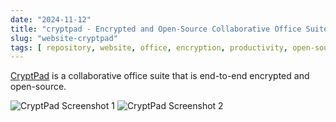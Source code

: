 ```yaml
---
date: "2024-11-12"
title: "cryptpad - Encrypted and Open-Source Collaborative Office Suite"
slug: "website-cryptpad"
tags: [ repository, website, office, encryption, productivity, open-source ]
---
```




[CryptPad][1] is a collaborative office suite that is end-to-end encrypted and open-source.

![CryptPad Screenshot 1][2]
![CryptPad Screenshot 2][3]



   [1]: https://cryptpad.org/
   [2]: https://raw.githubusercontent.com/cryptpad/cryptpad/main/screenshot.png
   [3]: https://raw.githubusercontent.com/cryptpad/cryptpad/main/screenshot-suite.png
